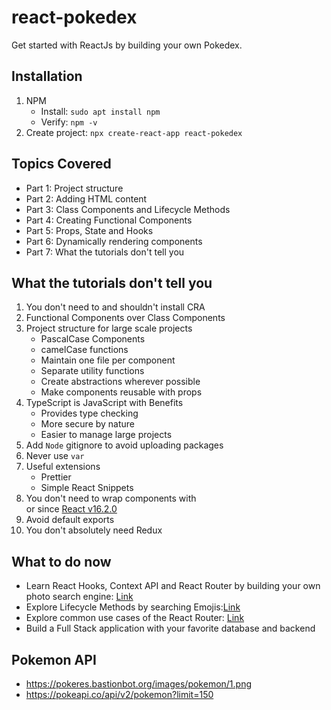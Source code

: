 # react-pokedex

Get started with ReactJs by building your own Pokedex.

## Installation

1. NPM
   - Install: `sudo apt install npm`
   - Verify: `npm -v`
1. Create project: `npx create-react-app react-pokedex`

## Topics Covered

- Part 1: Project structure
- Part 2: Adding HTML content
- Part 3: Class Components and Lifecycle Methods
- Part 4: Creating Functional Components
- Part 5: Props, State and Hooks
- Part 6: Dynamically rendering components
- Part 7: What the tutorials don't tell you

## What the tutorials don't tell you

1. You don't need to and shouldn't install CRA
1. Functional Components over Class Components
1. Project structure for large scale projects
   - PascalCase Components
   - camelCase functions
   - Maintain one file per component
   - Separate utility functions
   - Create abstractions wherever possible
   - Make components reusable with props
1. TypeScript is JavaScript with Benefits
   - Provides type checking
   - More secure by nature
   - Easier to manage large projects
1. Add `Node` gitignore to avoid uploading packages
1. Never use `var`
1. Useful extensions
   - Prettier
   - Simple React Snippets
1. You don't need to wrap components with <div> or <Fragment> since [React v16.2.0](https://reactjs.org/blog/2017/11/28/react-v16.2.0-fragment-support.html)
1. Avoid default exports
1. You don't absolutely need Redux

## What to do now

- Learn React Hooks, Context API and React Router by building your own photo search engine: [Link](https://github.com/Yog9/SnapShot)
- Explore Lifecycle Methods by searching Emojis:[Link](https://github.com/ahfarmer/emoji-search)
- Explore common use cases of the React Router: [Link](https://github.com/clintonwoo/hackernews-react-graphql)
- Build a Full Stack application with your favorite database and backend

## Pokemon API

- https://pokeres.bastionbot.org/images/pokemon/1.png
- https://pokeapi.co/api/v2/pokemon?limit=150
